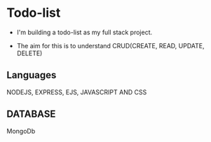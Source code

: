 # Todo-list

- I'm building a todo-list as my full stack project.

- The aim for this is to understand CRUD(CREATE, READ, UPDATE, DELETE)

## Languages

NODEJS, EXPRESS, EJS, JAVASCRIPT AND CSS

## DATABASE
MongoDb
